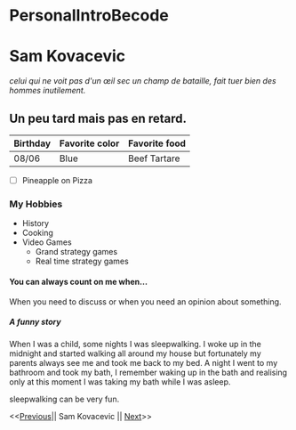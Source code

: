 # PersonalIntroBecode

# Sam Kovacevic
*celui qui ne voit pas d'un œil sec un champ de bataille, fait tuer bien des hommes inutilement.*
## Un peu tard mais pas en retard.

| Birthday | Favorite color | Favorite food |
| ----------- | ----------- | ----------- |
| 08/06 | Blue | Beef Tartare |
- [ ] Pineapple on Pizza

### My Hobbies

- History
- Cooking
- Video Games
    - Grand strategy games
    - Real time strategy games

#### You can always count on me when...

When you need to discuss or when you need an opinion about something.

##### A funny story

When I was a child, some nights I was sleepwalking. I woke up in the midnight and started walking all around my house but fortunately my parents always see me and took me back to my bed. A night I went to my bathroom and took my bath, I remember waking up in the bath and realising only at this moment I was taking my bath while I was asleep.

sleepwalking can be very fun.

<<[Previous](https://github.com/Sarah2511)|| Sam Kovacevic || [Next]()>>


